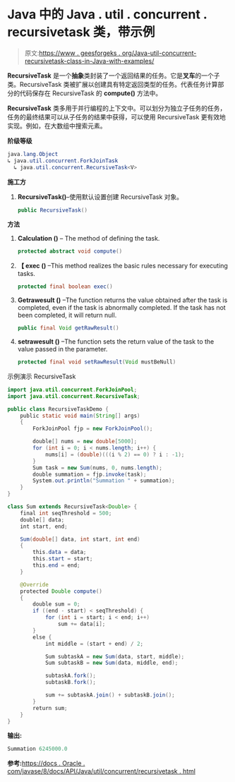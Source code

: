 # Java 中的 Java . util . concurrent . recursivetask 类，带示例

> 原文:[https://www . geesforgeks . org/Java-util-concurrent-recursivetask-class-in-Java-with-examples/](https://www.geeksforgeeks.org/java-util-concurrent-recursivetask-class-in-java-with-examples/)

**RecursiveTask** 是一个**抽象**类封装了一个返回结果的任务。它是**叉车**的一个子类。RecursiveTask 类被扩展以创建具有特定返回类型的任务。代表任务计算部分的代码保存在 RecursiveTask 的 **compute()** 方法中。

**RecursiveTask** 类多用于并行编程的上下文中。可以划分为独立子任务的任务，任务的最终结果可以从子任务的结果中获得，可以使用 RecursiveTask 更有效地实现。例如，在大数组中搜索元素。

**阶级等级**

```java
java.lang.Object
↳ java.util.concurrent.ForkJoinTask
  ↳ java.util.concurrent.RecursiveTask<V>

```

**施工方**

1.  **RecursiveTask()**–使用默认设置创建 RecursiveTask 对象。

    ```java
    public RecursiveTask()

    ```

**方法**

1.  **Calculation ()** – The method of defining the task.

    ```java
    protected abstract void compute()

    ```

2.  **【 exec ()** –This method realizes the basic rules necessary for executing tasks.

    ```java
    protected final boolean exec()

    ```

3.  **Getrawesult ()** –The function returns the value obtained after the task is completed, even if the task is abnormally completed. If the task has not been completed, it will return null.

    ```java
    public final Void getRawResult()

    ```

4.  **setrawesult ()** –The function sets the return value of the task to the value passed in the parameter.

    ```java
    protected final void setRawResult(Void mustBeNull)

    ```

示例演示 RecursiveTask

```java
import java.util.concurrent.ForkJoinPool;
import java.util.concurrent.RecursiveTask;

public class RecursiveTaskDemo {
    public static void main(String[] args)
    {
        ForkJoinPool fjp = new ForkJoinPool();

        double[] nums = new double[5000];
        for (int i = 0; i < nums.length; i++) {
            nums[i] = (double)(((i % 2) == 0) ? i : -1);
        }
        Sum task = new Sum(nums, 0, nums.length);
        double summation = fjp.invoke(task);
        System.out.println("Summation " + summation);
    }
}

class Sum extends RecursiveTask<Double> {
    final int seqThreshold = 500;
    double[] data;
    int start, end;

    Sum(double[] data, int start, int end)
    {
        this.data = data;
        this.start = start;
        this.end = end;
    }

    @Override
    protected Double compute()
    {
        double sum = 0;
        if ((end - start) < seqThreshold) {
            for (int i = start; i < end; i++)
                sum += data[i];
        }
        else {
            int middle = (start + end) / 2;

            Sum subtaskA = new Sum(data, start, middle);
            Sum subtaskB = new Sum(data, middle, end);

            subtaskA.fork();
            subtaskB.fork();

            sum += subtaskA.join() + subtaskB.join();
        }
        return sum;
    }
}
```

**输出:**

```java
Summation 6245000.0

```

**参考:**[https://docs . Oracle . com/javase/8/docs/API/Java/util/concurrent/recursivetask . html](https://docs.oracle.com/javase/8/docs/api/java/util/concurrent/RecursiveTask.html)
